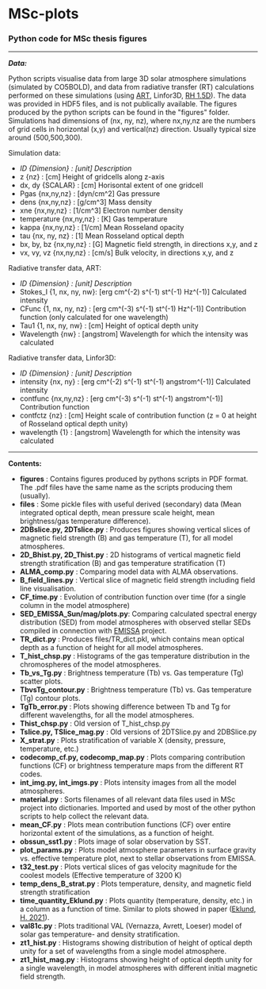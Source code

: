 # MSc-plots

### Python code for MSc thesis figures

---

***Data:***

Python scripts visualise data from large 3D solar atmosphere simulations (simulated by CO5BOLD), and data from radiative transfer (RT) calculations performed on these simulations (using [ART](https://github.com/SolarAlma/ART), Linfor3D, [RH 1.5D](https://github.com/ITA-Solar/rh)). The data was provided in HDF5 files, and is not publically available. The figures produced by the python scripts can be found in the "figures" folder. Simulations had dimensions of (nx, ny, nz), where nx,ny,nz are the numbers of grid cells in horizontal (x,y) and vertical(nz) direction. Usually typical size around (500,500,300).

Simulation data:
- *ID {Dimension} : [unit] Description*
- z {nz}     : [cm] Height of gridcells along z-axis
- dx, dy {SCALAR} : [cm] Horisontal extent of one gridcell
- Pgas {nx,ny,nz} : [dyn/cm^2] Gas pressure
- dens {nx,ny,nz} : [g/cm^3] Mass density
- xne {nx,ny,nz} : [1/cm^3] Electron number density
- temperature {nx,ny,nz} : [K] Gas temperature
- kappa {nx,ny,nz} : [1/cm] Mean Rosseland opacity
- tau {nx, ny, nz} : [1] Mean Rosseland optical depth
- bx, by, bz {nx,ny,nz} : [G] Magnetic field strength, in directions x,y, and z
- vx, vy, vz {nx,ny,nz} : [cm/s] Bulk velocity, in directions x,y, and z

Radiative transfer data, ART:
- *ID {Dimension} : [unit] Description*
- Stokes_I {1, nx, ny, nw}: [erg cm^(-2) s^(-1) st^(-1) Hz^(-1)] Calculated intensity
- CFunc {1, nx, ny, nz} : [erg cm^(-3) s^(-1) st^(-1) Hz^(-1)] Contribution function (only calculated for one wavelength)
- Tau1 {1, nx, ny, nw} : [cm] Height of optical depth unity
- Wavelength {nw} : [angstrom] Wavelength for which the intensity was calculated

Radiative transfer data, Linfor3D:
- *ID {Dimension} : [unit] Description*
- intensity {nx, ny} : [erg cm^(-2) s^(-1) st^(-1) angstrom^(-1)] Calculated intensity
- contfunc {nx,ny,nz} : [erg cm^(-3) s^(-1) st^(-1) angstrom^(-1)] Contribution function
- contfctz {nz} : [cm] Height scale of contribution function (z = 0 at height of Rosseland optical depth unity)
- wavelength {1} : [angstrom] Wavelength for which the intensity was calculated


---

**Contents:**

- **figures** : Contains figures produced by pythons scripts in PDF format. The .pdf files have the same name as the scripts producing them (usually).
- **files** : Some pickle files with useful derived (secondary) data (Mean integrated optical depth, mean pressure scale height, mean brightness/gas temperature difference).
- **2DBslice.py, 2DTslice.py** : Produces figures showing vertical slices of magnetic field strength (B) and gas temperature (T), for all model atmospheres.
- **2D_Bhist.py, 2D_Thist.py** : 2D histograms of vertical magnetic field strength stratification (B) and gas temperature stratification (T)
- **ALMA_comp.py** : Comparing model data with ALMA observations.
- **B_field_lines.py** : Vertical slice of magnetic field strength including field line visualisation.
- **CF_time.py** : Evolution of contribution function over time (for a single column in the model atmosphere)
- **SED_EMISSA_Sun/mag/plots.py**: Comparing calculated spectral energy distribution (SED) from model atmospheres with observed stellar SEDs compiled in connection with [EMISSA](https://www.mn.uio.no/rocs/english/projects/emissa/index.html) project.
- **TR_dict.py** : Produces files/TR_dict.pkl, which contains mean optical depth as a function of height for all model atmospheres.
- **T_hist_chsp.py** : Histograms of the gas temperature distribution in the chromospheres of the model atmospheres.
- **Tb_vs_Tg.py** : Brightness temperature (Tb) vs. Gas temperature (Tg) scatter plots.
- **TbvsTg_contour.py** : Brightness temperature (Tb) vs. Gas temperature (Tg) contour plots.
- **TgTb_error.py** : Plots showing difference between Tb and Tg for different wavelengths, for all the model atmospheres.
- **Thist_chsp.py** : Old version of T_hist_chsp.py
- **Tslice.py, TSlice_mag.py** : Old versions of 2DTSlice.py and 2DBSlice.py
- **X_strat.py** : Plots stratification of variable X (density, pressure, temperature, etc.)
- **codecomp_cf.py, codecomp_map.py** : Plots comparing contribution functions (CF) or brightness temperature maps from the different RT codes.
- **int_img.py, int_imgs.py** : Plots intensity images from all the model atmospheres.
- **material.py** : Sorts filenames of all relevant data files used in MSc project into dictionaries. Imported and used by most of the other python scripts to help collect the relevant data.
- **mean_CF.py** : Plots mean contribution functions (CF) over entire horizontal extent of the simulations, as a function of height.
- **obssun_sst1.py** : Plots image of solar observation by SST.
- **plot_params.py** : Plots model atmosphere parameters in surface gravity vs. effective temperature plot, next to stellar observations from EMISSA.
- **t32_test.py** : Plots vertical slices of gas velocity magnitude for the coolest models (Effective temperature of 3200 K)
- **temp_dens_B_strat.py** : Plots temperature, density, and magnetic field strength stratification
- **time_quantity_Eklund.py** : Plots quantity (temperature, density, etc.) in a column as a function of time. Similar to plots showed in paper ([Eklund, H. 2021](https://ui.adsabs.harvard.edu/abs/2021RSPTA.37900185E/abstract)).
- **val81c.py** : Plots traditional VAL (Vernazza, Avrett, Loeser) model of solar gas temperature- and density stratification.
- **zt1_hist.py** : Histograms showing distribution of height of optical depth unity for a set of wavelengths from a single model atmosphere.
- **zt1_hist_mag.py** : Histograms showing height of optical depth unity for a single wavelength, in model atmospheres with different initial magnetic field strength.
